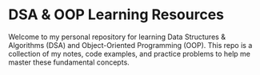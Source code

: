 # DSA & OOP Learning Resources
Welcome to my personal repository for learning Data Structures & Algorithms (DSA) and Object-Oriented Programming (OOP). This repo is a collection of my notes, code examples, and practice problems to help me master these fundamental concepts.
